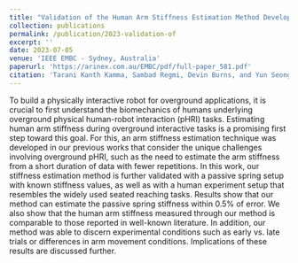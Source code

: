 ```yaml
---
title: "Validation of the Human Arm Stiffness Estimation Method Developed for Overground Physical Interaction Experiments"
collection: publications
permalink: /publication/2023-validation-of
excerpt: ''
date: 2023-07-05
venue: 'IEEE EMBC - Sydney, Australia'
paperurl: 'https://arinex.com.au/EMBC/pdf/full-paper_581.pdf'
citation: 'Tarani Kanth Kamma, Sambad Regmi, Devin Burns, and Yun Seong Song (2023), "Validation of the Human Arm Stiffness Estimation Method Developed for Overground Physical Interaction Experiments" 45th Annual International Conference of the IEEE Engineering in Medicine and Biology Society'
---
```

To build a physically interactive robot for overground applications, it is crucial to first understand the biomechanics of humans underlying overground physical human-robot interaction (pHRI) tasks. Estimating human arm stiffness during overground interactive tasks is a promising first step toward this goal. For this, an arm stiffness estimation technique was developed in our previous works that consider the unique challenges involving overground pHRI, such as the need to estimate the arm stiffness from a short duration of data with fewer repetitions. In this work, our stiffness estimation method is further validated with a passive spring setup with known stiffness values, as well as with a human experiment setup that resembles the widely used seated reaching tasks. Results show that our method can estimate the passive spring stiffness within 0.5% of error. We also show that the human arm stiffness measured through our method is comparable to those reported in well-known literature. In addition, our method was able to discern experimental conditions such as early vs. late trials or differences in arm movement conditions. Implications of these results are discussed further.
